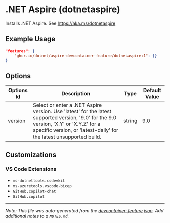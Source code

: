 
# .NET Aspire (dotnetaspire)

Installs .NET Aspire. See https://aka.ms/dotnetaspire

## Example Usage

```json
"features": {
    "ghcr.io/dotnet/aspire-devcontainer-feature/dotnetaspire:1": {}
}
```

## Options

| Options Id | Description | Type | Default Value |
|-----|-----|-----|-----|
| version | Select or enter a .NET Aspire version. Use 'latest' for the latest supported version, '9.0' for the 9.0 version, 'X.Y' or 'X.Y.Z' for a specific version, or 'latest-daily' for the latest unsupported build. | string | 9.0 |

## Customizations

### VS Code Extensions

- `ms-dotnettools.csdevkit`
- `ms-azuretools.vscode-bicep`
- `GitHub.copilot-chat`
- `GitHub.copilot`



---

_Note: This file was auto-generated from the [devcontainer-feature.json](https://github.com/dotnet/aspire-devcontainer-feature/blob/main/src/dotnetaspire/devcontainer-feature.json).  Add additional notes to a `NOTES.md`._
